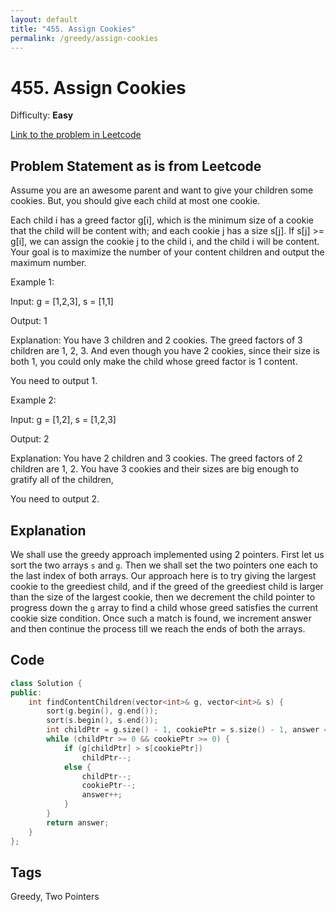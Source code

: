 ```yaml
---
layout: default
title: "455. Assign Cookies"
permalink: /greedy/assign-cookies
---
```


# 455. Assign Cookies

Difficulty: **Easy**

[Link to the problem in Leetcode](https://leetcode.com/problems/assign-cookies/?envType=problem-list-v2&envId=greedy)

## Problem Statement as is from Leetcode 

Assume you are an awesome parent and want to give your children some cookies. But, you should give each child at most one cookie.

Each child i has a greed factor g[i], which is the minimum size of a cookie that the child will be content with; and each cookie j has a size s[j]. If s[j] >= g[i], we can assign the cookie j to the child i, and the child i will be content. Your goal is to maximize the number of your content children and output the maximum number.

 

Example 1:

Input: g = [1,2,3], s = [1,1]

Output: 1

Explanation: You have 3 children and 2 cookies. The greed factors of 3 children are 1, 2, 3. 
And even though you have 2 cookies, since their size is both 1, you could only make the child whose greed factor is 1 content.

You need to output 1.

Example 2:

Input: g = [1,2], s = [1,2,3]

Output: 2

Explanation: You have 2 children and 3 cookies. The greed factors of 2 children are 1, 2. 
You have 3 cookies and their sizes are big enough to gratify all of the children, 

You need to output 2.
 

## Explanation

We shall use the greedy approach implemented using 2 pointers. First let us sort the two arrays `s` and `g`. Then we shall set the two pointers one each to the last index of both arrays. Our approach here is to try giving the largest cookie to the greediest child, and if the greed of the greediest child is larger than the size of the largest cookie, then we decrement the child pointer to progress down the `g` array to find a child whose greed satisfies the current cookie size condition. Once such a match is found, we increment answer and then continue the process till we reach the ends of both the arrays. 

## Code

```cpp
class Solution {
public:
    int findContentChildren(vector<int>& g, vector<int>& s) {
        sort(g.begin(), g.end());
        sort(s.begin(), s.end());
        int childPtr = g.size() - 1, cookiePtr = s.size() - 1, answer = 0;
        while (childPtr >= 0 && cookiePtr >= 0) {
            if (g[childPtr] > s[cookiePtr])
                childPtr--;
            else {
                childPtr--;
                cookiePtr--;
                answer++;
            }
        }
        return answer;
    }
};
```

## Tags

Greedy, Two Pointers